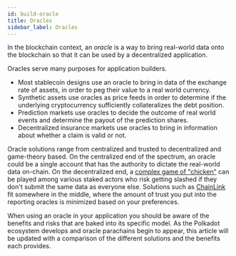 ```yaml
---
id: build-oracle
title: Oracles
sidebar_label: Oracles
---
```


In the blockchain context, an _oracle_ is a way to bring real-world data onto
the blockchain so that it can be used by a decentralized application.

Oracles serve many purposes for application builders. 

- Most stablecoin designs use an oracle to bring in data of the exchange rate
  of assets, in order to peg their value to a real world currency.
- Synthetic assets use oracles as price feeds in order to determine if the
  underlying cryptocurrency sufficiently collateralizes the debt position.
- Prediction markets use oracles to decide the outcome of real world events
  and determine the payout of the prediction shares.
- Decentralized insurance markets use oracles to bring in information about
  whether a claim is valid or not.

Oracle solutions range from centralized and trusted to decentralized and 
game-theory based. On the centralized end of the spectrum, an oracle could be
a single account that has the authority to dictate the real-world data on-chain.
On the decentralized end, a [complex game of "chicken"][schellingcoin] can be
played among various staked actors who risk getting slashed if they don't submit
the same data as everyone else. Solutions such as [ChainLink][chainlink] fit
somewhere in the middle, where the amount of trust you put into the reporting
oracles is minimized based on your preferences. 

When using an oracle in your application you should be aware of the benefits and
risks that are baked into its specific model. As the Polkadot ecosystem develops
and oracle parachains begin to appear, this article will be updated with a
comparison of the different solutions and the benefits each provides.

[schellingcoin]: https://blog.ethereum.org/2014/03/28/schellingcoin-a-minimal-trust-universal-data-feed/
[chainlink]: https://polkadot.network/chainlink-reaches-milestone-with-polkadot/